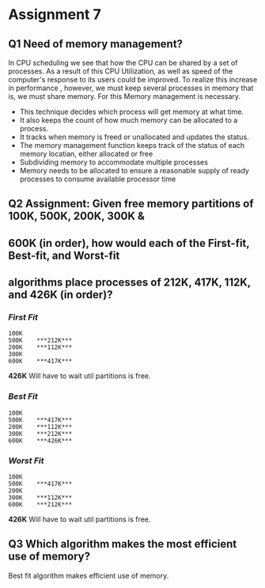 # Assignment 7

## Q1 Need of memory management?

In CPU scheduling we see that how the CPU can be shared by a set of processes.
As a result of this CPU Utilization, as well as speed of the computer's response
to its users could be improved.  To realize this increase in performance , however,
we must keep several processes in memory that is, we must share memory.
For this Memory management is necessary.

- This technique decides which process will get memory at what time.
- It also keeps the count of how much memory can be allocated to a process.
- It tracks when memory is freed or unallocated and updates the status.
- The memory management function keeps track of the status of each memory locatian,
    either allocated or free
- Subdividing memory to accommodate multiple processes
- Memory needs to be allocated to ensure a reasonable supply of ready processes
    to consume available processor time

## Q2 Assignment: Given free memory partitions of 100K, 500K, 200K, 300K &
## 600K (in order), how would each of the First-fit, Best-fit, and Worst-fit
## algorithms place processes of 212K, 417K, 112K, and 426K (in order)?

### *First Fit*

```
100K    
500K    ***212K***
200K    ***112K***
300K    
600K    ***417K***
```

**426K** Will have to wait util partitions is free.

### *Best Fit*

```
100K    
500K    ***417K***
200K    ***112K***
300K    ***212K***
600K    ***426K***
```

### *Worst Fit* 

```
100K    
500K    ***417K***
200K    
300K    ***112K***
600K    ***212K***
```
**426K** Will have to wait util partitions is free.

## Q3 Which algorithm makes the most efficient use of memory?

Best fit algorithm makes efficient use of memory.
